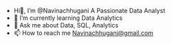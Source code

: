 - Hi👋, I’m @Navinachhugani
  A Passionate Data Analyst
- 🌱 I’m currently learning Data Analytics
- 💬 Ask me about Data, SQL, Analytics
- 📫 How to reach me Navinachhugani@gmail.com

<!---
Navinachhugani/Navinachhugani is a ✨ special ✨ repository because its `README.md` (this file) appears on your GitHub profile.
You can click the Preview link to take a look at your changes.
--->
